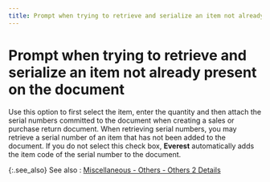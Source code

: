 ```yaml
---
title: Prompt when trying to retrieve and serialize an item not already present on the document
---
```


# Prompt when trying to retrieve and serialize an item not already present  on the document


Use this option to first select the item, enter the quantity and then  attach the serial numbers committed to the document when creating a sales  or purchase return document. When retrieving serial numbers, you may retrieve  a serial number of an item that has not been added to the document. If  you do not select this check box, **Everest**  automatically adds the item code of the serial number to the document.


{:.see_also}
See also
: [Miscellaneous  - Others - Others 2 Details]({{site.bp_baseurl}}/misc/miscellaneous_others_others_2_steps.html)
